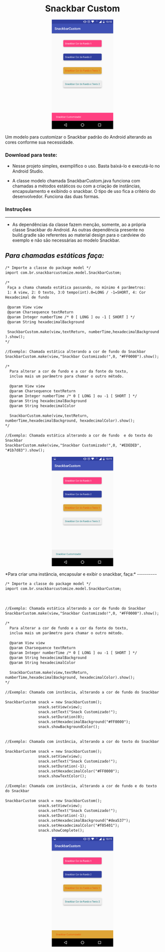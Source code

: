 

<h1 align="center">Snackbar Custom</h1>
<p align="center">
  <img width="200" 
src="https://raw.githubusercontent.com/danielsidev/snackcustom/master/app/src/main/res/drawable/screenshot/Screenshot_20180331-131055.png">
 
</p>
Um modelo para customizar o Snackbar padrão do Android alterando as cores conforme sua necessidade.

### Download para teste:



* Nesse projeto simples,  exemplifico o uso. Basta baixá-lo e executá-lo no Android Studio.

* A classe modelo chamada SnackbarCustom.java funciona com chamadas a métodos estáticos ou com a criação de instâncias, encapsulamento e exibindo o snackbar. O tipo de uso fica a critério do desenvolvedor. Funciona das duas formas.


### Instruções
----------
* As dependências da classe fazem menção, somente, ao a própria classe Snackbar do Android. As outras dependência presente no build.gradle são referentes ao material design para o cardview do exemplo e não são necessárias ao modelo Snackbar.


*Para chamadas estáticas faça:*
----------

```
/* Importe a classe do package model */
import com.br.snackbarcustomize.model.SnackbarCustom;

/*
 Faça a chama chamada estática passando, no mínimo 4 parâmetros:
 1: A view, 2: O texto, 3:O tempo(int).0=LONG / -1=SHORT, 4: Cor Hexadecimal de fundo

 @param View view
 @param Charsequence textReturn
 @param Integer numberTime /* 0 [ LONG ] ou -1 [ SHORT ] */
 @param String hexadecimalBackground

 SnackbarCustom.make(view,textReturn, numberTime,hexadecimalBackground ).show();
*/

//Exemplo: Chamada estática alterando a cor de fundo do Snackbar
SnackbarCustom.make(view,"Snackbar Customizado!",0, "#FF0000").show();

/*
  Para alterar a cor de fundo e a cor da fonte do texto,
  inclua mais um parâmetro para chamar o outro método.

  @param View view
  @param Charsequence textReturn
  @param Integer numberTime /* 0 [ LONG ] ou -1 [ SHORT ] */
  @param String hexadecimalBackground
  @param String hexadecimalColor

  SnackbarCustom.make(view,textReturn, numberTime,hexadecimalBackground, hexadecimalColor).show();
*/

//Exemplo: Chamada estática alterando a cor de fundo  e do texto do Snackbar
SnackbarCustom.make(view,"Snackbar Customizado!",0, "#EDEDED", "#1b7d83").show();

```
<p align="center">
  <img width="200" src="https://raw.githubusercontent.com/danielsidev/snackcustom/master/app/src/main/res/drawable/screenshot/Screenshot_20180331-131106.png">

</p>
*Para criar uma instância, encapsular e exibir o snackbar, faça:*
----------

```
/* Importe a classe do package model */
import com.br.snackbarcustomize.model.SnackbarCustom;



//Exemplo: Chamada estática alterando a cor de fundo do Snackbar
SnackbarCustom.make(view,"Snackbar Customizado!",0, "#FF0000").show();

/*
  Para alterar a cor de fundo e a cor da fonte do texto,
  inclua mais um parâmetro para chamar o outro método.

  @param View view
  @param Charsequence textReturn
  @param Integer numberTime /* 0 [ LONG ] ou -1 [ SHORT ] */
  @param String hexadecimalBackground
  @param String hexadecimalColor

  SnackbarCustom.make(view,textReturn, numberTime,hexadecimalBackground, hexadecimalColor).show();
*/

//Exemplo: Chamada com instância, alterando a cor de fundo do Snackbar

SnackbarCustom snack = new SnackbarCustom();
               snack.setView(view);
               snack.setText("Snack Customizado!");
               snack.setDuration(0);
               snack.setHexadecimalBackground("#FF0000");
               snack.showBackgroundColor();


//Exemplo: Chamada com instância, alterando a cor do texto do Snackbar

SnackbarCustom snack = new SnackbarCustom();
               snack.setView(view);
               snack.setText("Snack Customizado!");
               snack.setDuration(-1);
               snack.setHexadecimalColor("#FF0000");
               snack.showTextColor();

//Exemplo: Chamada com instância, alterando a cor de fundo e do texto do Snackbar

SnackbarCustom snack = new SnackbarCustom();
               snack.setView(view);
               snack.setText("Snack Customizado!");
               snack.setDuration(-1);
               snack.setHexadecimalBackground("#dea537");
               snack.setHexadecimalColor("#f05401");
               snack.showComplete();

```
<p align="center">
  <img width="200"  src="https://raw.githubusercontent.com/danielsidev/snackcustom/master/app/src/main/res/drawable/screenshot/Screenshot_20180331-131102.png">

</p>
